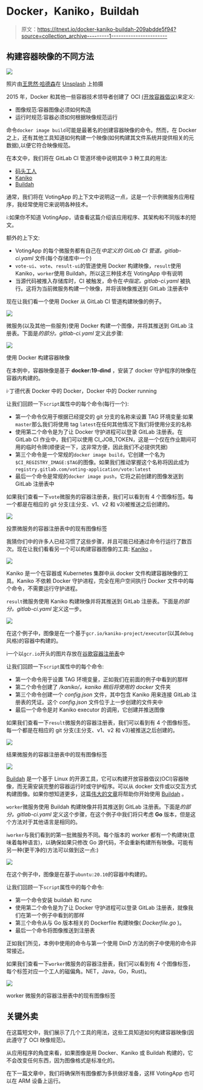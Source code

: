 # Docker，Kaniko，Buildah

> 原文：<https://itnext.io/docker-kaniko-buildah-209abdde5f94?source=collection_archive---------1----------------------->

## 构建容器映像的不同方法

![](img/36d19594be9d0b767030e107e9eefbc4.png)

照片由[王思然·哈德森](https://unsplash.com/@hudsoncrafted?utm_source=unsplash&utm_medium=referral&utm_content=creditCopyText)在 [Unsplash](https://unsplash.com/s/photos/build?utm_source=unsplash&utm_medium=referral&utm_content=creditCopyText) 上拍摄

2015 年，Docker 和其他一些容器技术领导者创建了 OCI [(开放容器倡议)](https://opencontainers.org/)来定义:

*   图像规范:容器图像必须如何构造
*   运行时规范:容器必须如何根据映像规范运行

命令`docker image build`可能是最著名的创建容器映像的命令。然而，在 Docker 之上，还有其他工具知道如何构建一个映像(如何构建其文件系统并提供相关的元数据),以便它符合映像规范。

在本文中，我们将在 GitLab CI 管道环境中说明其中 3 种工具的用法:

*   [码头工人](https://docker.com)
*   [Kaniko](https://github.com/GoogleContainerTools/kaniko)
*   [Buildah](https://buildah.io/)

通常，我们将在 VotingApp 的上下文中说明这一点，这是一个示例微服务应用程序，我经常使用它来说明各种技术。

ℹ️:如果你不知道 VotingApp，请查看这篇介绍该应用程序、其架构和不同版本的短文。

额外的上下文:

*   VotingApp 的每个微服务都有自己在*中定义的 GitLab CI 管道。gitlab-ci.yaml* 文件(每个存储库中一个)
*   `vote-ui`、`vote`、`result-ui`的管道使用 Docker 构建映像，`result`使用 Kaniko，`worker`使用 Buildah，所以这三种技术在 VotingApp 中有说明
*   当源代码被推入存储库时，CI 被触发，命令在*中指定。gitlab-ci.yaml* 被执行。这将为当前微服务构建一个映像，并将该映像推送到 GitLab 注册表中

现在让我们看一个使用 Docker 从 GitLab CI 管道构建映像的例子。

![](img/68e94421f1d705420781307597dec91f.png)

微服务(以及其他一些服务)使用 Docker 构建一个图像，并将其推送到 GitLab 注册表。下面是*的部分。gitlab-ci.yaml* 定义此步骤:

![](img/a7c3f1165b8df4b6730da51c6f6c5283.png)

使用 Docker 构建容器映像

在本例中，容器映像是基于 **docker:19-dind** ，安装了 docker 守护程序的映像在容器内构建的。

ℹ️·丁德代表 Docker 中的 Docker，Docker 中的 Docker running

让我们回顾一下`script`属性中的每个命令(每行一个):

*   第一个命令仅用于根据已经提交的 git 分支的名称来设置 TAG 环境变量:如果`master`那么我们将使用 tag `latest`在任何其他情况下我们将使用分支的名称
*   使用第二个命令是为了让 Docker 守护进程可以登录 GitLab 注册表。在 GitLab CI 作业中，我们可以使用 CI_JOB_TOKEN，这是一个仅在作业期间可用的临时令牌(顺便说一下，这非常方便，因此我们不必提供凭据)
*   第三个命令是一个常规的`docker image build`，它创建一个名为`$CI_REGISTRY_IMAGE:$TAG`的图像。如果我们推动掌握这个名称将因此成为`registry.gitlab.com/voting-application/vote:latest`
*   最后一个命令是常规的`docker image push`，它将之前创建的图像发送到 GitLab 注册表中

如果我们查看一下`vote`微服务的容器注册表，我们可以看到有 4 个图像标签。每一个都是在相应的 git 分支(主分支、v1、v2 和 v3)被推送之后创建的。

![](img/2222b1dd55e4a1949ff2b5e6bf2f836f.png)

投票微服务的容器注册表中的现有图像标签

我猜你们中的许多人已经习惯了这些步骤，并且可能已经通过命令行运行了数百次。现在让我们看看另一个可以构建容器图像的工具: [Kaniko](https://github.com/GoogleContainerTools/kaniko) 。

![](img/6c70fc4d43a1af34f2dfbd95e37b23f7.png)

Kaniko 是一个在容器或 Kubernetes 集群中从 docker 文件构建容器映像的工具。Kaniko 不依赖 Docker 守护进程，完全在用户空间执行 Docker 文件中的每个命令，不需要运行守护进程。

`result`微服务使用 Kaniko 构建映像并将其推送到 GitLab 注册表。下面是*的部分。gitlab-ci.yaml* 定义这一步。

![](img/a97b1798e914fb774ed1d39a9844b8fd.png)

在这个例子中，图像是在一个基于`gcr.io/kaniko-project/executor`(以其`debug`风格)的容器中构建的。

ℹ️一个以`gcr.io`开头的图片存放在[谷歌容器注册表](https://cloud.google.com/container-registry/)中

让我们回顾一下`script`属性中的每个命令:

*   第一个命令用于设置 TAG 环境变量，正如我们在前面的例子中看到的那样
*   第二个命令创建了 */kaniko/。kaniko 稍后将使用的 docker* 文件夹
*   第三个命令创建一个 *config.json* 文件，其中包含 Kaniko 用来连接 GitLab 注册表的凭证。这个 *config.json* 文件位于上一步创建的文件夹中
*   最后一个命令是对 Kaniko executor 的调用，它创建并推送图像

如果我们查看一下`result`微服务的容器注册表，我们可以看到有 4 个图像标签。每一个都是在相应的 git 分支(主分支、v1、v2 和 v3)被推送之后创建的。

![](img/6d697b536f932456fc9a698e9cb7db64.png)

结果微服务的容器注册表中的现有图像标签

![](img/4dd49841e562ddd67efa7a1eaa48f11e.png)

[Buildah](https://buildah.io/) 是一个基于 Linux 的开源工具，它可以构建开放容器倡议(OCI)容器映像，而无需安装完整的容器运行时或守护程序。可以从 docker 文件或以交互方式构建图像。如果你想知道更多，这篇[伟大的文章](https://developers.redhat.com/blog/2021/01/11/getting-started-with-buildah/)将帮助你开始使用 [Buildah](https://buildah.io/) 。

`worker`微服务使用 Buildah 构建映像并将其推送到 GitLab 注册表。下面是*的部分。gitlab-ci.yaml* 定义这个步骤，在这个例子中我们将只考虑 **Go** 版本，但是这个方法对于其他语言是相同的。

ℹ️`worker`与我们看到的第一批微服务不同。每个版本的 worker 都有一个构建块(意味着每种语言)，以确保如果只修改 Go 源代码，不会重新构建所有映像。可能有另一种(更干净的)方法可以做到这一点:)

![](img/73e7c0396e3b470374e8272ee65bb9eb.png)

在这个例子中，图像是在基于`ubuntu:20.10`的容器中构建的。

让我们回顾一下`script`属性中的每个命令:

*   第一个命令安装 buildah 和 runc
*   使用第二个命令是为了让 Docker 守护进程可以登录 GitLab 注册表，就像我们在第一个例子中看到的那样
*   第三个命令从与 Go 版本相关的 Dockerfile 构建映像( *Dockerfile.go* )。
*   最后一个命令将图像推送到注册表

正如我们所见，本例中使用的命令与第一个使用 DinD 方法的例子中使用的命令非常接近。

如果我们查看一下`worker`微服务的容器注册表，我们可以看到有 4 个图像标签，每个标签对应一个工人的磁偏角。NET，Java，Go，Rust)。

![](img/75417f276b942ce9321b2caa17031926.png)

worker 微服务的容器注册表中的现有图像标签

## 关键外卖

在这篇短文中，我们展示了几个工具的用法，这些工具知道如何构建容器映像(因此遵守了 OCI 映像规范)。

从应用程序的角度来看，如果图像是用 Docker、Kaniko 或 Buildah 构建的，它不会改变任何东西，因为图像格式是标准化的。

在下一篇文章中，我们将确保所有图像都为多拱做好准备，这样 VotingApp 也可以在 ARM 设备上运行。